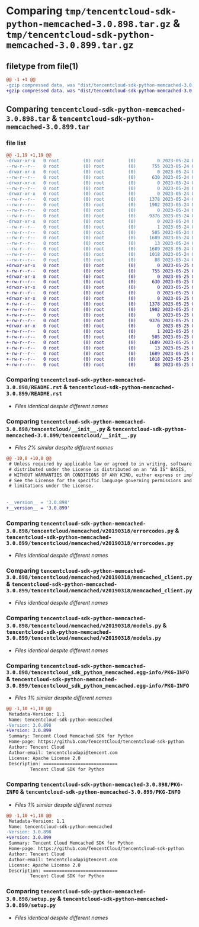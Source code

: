 # Comparing `tmp/tencentcloud-sdk-python-memcached-3.0.898.tar.gz` & `tmp/tencentcloud-sdk-python-memcached-3.0.899.tar.gz`

## filetype from file(1)

```diff
@@ -1 +1 @@
-gzip compressed data, was "dist/tencentcloud-sdk-python-memcached-3.0.898.tar", last modified: Wed May 24 02:01:23 2023, max compression
+gzip compressed data, was "dist/tencentcloud-sdk-python-memcached-3.0.899.tar", last modified: Thu May 25 00:31:12 2023, max compression
```

## Comparing `tencentcloud-sdk-python-memcached-3.0.898.tar` & `tencentcloud-sdk-python-memcached-3.0.899.tar`

### file list

```diff
@@ -1,19 +1,19 @@
-drwxr-xr-x   0 root         (0) root         (0)        0 2023-05-24 02:01:23.000000 tencentcloud-sdk-python-memcached-3.0.898/
--rw-r--r--   0 root         (0) root         (0)      755 2023-05-24 02:01:23.000000 tencentcloud-sdk-python-memcached-3.0.898/README.rst
-drwxr-xr-x   0 root         (0) root         (0)        0 2023-05-24 02:01:23.000000 tencentcloud-sdk-python-memcached-3.0.898/tencentcloud/
--rw-r--r--   0 root         (0) root         (0)      630 2023-05-24 02:01:23.000000 tencentcloud-sdk-python-memcached-3.0.898/tencentcloud/__init__.py
-drwxr-xr-x   0 root         (0) root         (0)        0 2023-05-24 02:01:23.000000 tencentcloud-sdk-python-memcached-3.0.898/tencentcloud/memcached/
--rw-r--r--   0 root         (0) root         (0)        0 2023-05-24 02:01:23.000000 tencentcloud-sdk-python-memcached-3.0.898/tencentcloud/memcached/__init__.py
-drwxr-xr-x   0 root         (0) root         (0)        0 2023-05-24 02:01:23.000000 tencentcloud-sdk-python-memcached-3.0.898/tencentcloud/memcached/v20190318/
--rw-r--r--   0 root         (0) root         (0)     1378 2023-05-24 02:01:23.000000 tencentcloud-sdk-python-memcached-3.0.898/tencentcloud/memcached/v20190318/errorcodes.py
--rw-r--r--   0 root         (0) root         (0)     1902 2023-05-24 02:01:23.000000 tencentcloud-sdk-python-memcached-3.0.898/tencentcloud/memcached/v20190318/memcached_client.py
--rw-r--r--   0 root         (0) root         (0)        0 2023-05-24 02:01:23.000000 tencentcloud-sdk-python-memcached-3.0.898/tencentcloud/memcached/v20190318/__init__.py
--rw-r--r--   0 root         (0) root         (0)     9376 2023-05-24 02:01:23.000000 tencentcloud-sdk-python-memcached-3.0.898/tencentcloud/memcached/v20190318/models.py
-drwxr-xr-x   0 root         (0) root         (0)        0 2023-05-24 02:01:23.000000 tencentcloud-sdk-python-memcached-3.0.898/tencentcloud_sdk_python_memcached.egg-info/
--rw-r--r--   0 root         (0) root         (0)        1 2023-05-24 02:01:23.000000 tencentcloud-sdk-python-memcached-3.0.898/tencentcloud_sdk_python_memcached.egg-info/dependency_links.txt
--rw-r--r--   0 root         (0) root         (0)      505 2023-05-24 02:01:23.000000 tencentcloud-sdk-python-memcached-3.0.898/tencentcloud_sdk_python_memcached.egg-info/SOURCES.txt
--rw-r--r--   0 root         (0) root         (0)     1689 2023-05-24 02:01:23.000000 tencentcloud-sdk-python-memcached-3.0.898/tencentcloud_sdk_python_memcached.egg-info/PKG-INFO
--rw-r--r--   0 root         (0) root         (0)       13 2023-05-24 02:01:23.000000 tencentcloud-sdk-python-memcached-3.0.898/tencentcloud_sdk_python_memcached.egg-info/top_level.txt
--rw-r--r--   0 root         (0) root         (0)     1689 2023-05-24 02:01:23.000000 tencentcloud-sdk-python-memcached-3.0.898/PKG-INFO
--rw-r--r--   0 root         (0) root         (0)     1018 2023-05-24 02:01:23.000000 tencentcloud-sdk-python-memcached-3.0.898/setup.py
--rw-r--r--   0 root         (0) root         (0)       88 2023-05-24 02:01:23.000000 tencentcloud-sdk-python-memcached-3.0.898/setup.cfg
+drwxr-xr-x   0 root         (0) root         (0)        0 2023-05-25 00:31:12.000000 tencentcloud-sdk-python-memcached-3.0.899/
+-rw-r--r--   0 root         (0) root         (0)      755 2023-05-25 00:31:12.000000 tencentcloud-sdk-python-memcached-3.0.899/README.rst
+drwxr-xr-x   0 root         (0) root         (0)        0 2023-05-25 00:31:12.000000 tencentcloud-sdk-python-memcached-3.0.899/tencentcloud/
+-rw-r--r--   0 root         (0) root         (0)      630 2023-05-25 00:31:12.000000 tencentcloud-sdk-python-memcached-3.0.899/tencentcloud/__init__.py
+drwxr-xr-x   0 root         (0) root         (0)        0 2023-05-25 00:31:12.000000 tencentcloud-sdk-python-memcached-3.0.899/tencentcloud/memcached/
+-rw-r--r--   0 root         (0) root         (0)        0 2023-05-25 00:31:12.000000 tencentcloud-sdk-python-memcached-3.0.899/tencentcloud/memcached/__init__.py
+drwxr-xr-x   0 root         (0) root         (0)        0 2023-05-25 00:31:12.000000 tencentcloud-sdk-python-memcached-3.0.899/tencentcloud/memcached/v20190318/
+-rw-r--r--   0 root         (0) root         (0)     1378 2023-05-25 00:31:12.000000 tencentcloud-sdk-python-memcached-3.0.899/tencentcloud/memcached/v20190318/errorcodes.py
+-rw-r--r--   0 root         (0) root         (0)     1902 2023-05-25 00:31:12.000000 tencentcloud-sdk-python-memcached-3.0.899/tencentcloud/memcached/v20190318/memcached_client.py
+-rw-r--r--   0 root         (0) root         (0)        0 2023-05-25 00:31:12.000000 tencentcloud-sdk-python-memcached-3.0.899/tencentcloud/memcached/v20190318/__init__.py
+-rw-r--r--   0 root         (0) root         (0)     9376 2023-05-25 00:31:12.000000 tencentcloud-sdk-python-memcached-3.0.899/tencentcloud/memcached/v20190318/models.py
+drwxr-xr-x   0 root         (0) root         (0)        0 2023-05-25 00:31:12.000000 tencentcloud-sdk-python-memcached-3.0.899/tencentcloud_sdk_python_memcached.egg-info/
+-rw-r--r--   0 root         (0) root         (0)        1 2023-05-25 00:31:12.000000 tencentcloud-sdk-python-memcached-3.0.899/tencentcloud_sdk_python_memcached.egg-info/dependency_links.txt
+-rw-r--r--   0 root         (0) root         (0)      505 2023-05-25 00:31:12.000000 tencentcloud-sdk-python-memcached-3.0.899/tencentcloud_sdk_python_memcached.egg-info/SOURCES.txt
+-rw-r--r--   0 root         (0) root         (0)     1689 2023-05-25 00:31:12.000000 tencentcloud-sdk-python-memcached-3.0.899/tencentcloud_sdk_python_memcached.egg-info/PKG-INFO
+-rw-r--r--   0 root         (0) root         (0)       13 2023-05-25 00:31:12.000000 tencentcloud-sdk-python-memcached-3.0.899/tencentcloud_sdk_python_memcached.egg-info/top_level.txt
+-rw-r--r--   0 root         (0) root         (0)     1689 2023-05-25 00:31:12.000000 tencentcloud-sdk-python-memcached-3.0.899/PKG-INFO
+-rw-r--r--   0 root         (0) root         (0)     1018 2023-05-25 00:31:12.000000 tencentcloud-sdk-python-memcached-3.0.899/setup.py
+-rw-r--r--   0 root         (0) root         (0)       88 2023-05-25 00:31:12.000000 tencentcloud-sdk-python-memcached-3.0.899/setup.cfg
```

### Comparing `tencentcloud-sdk-python-memcached-3.0.898/README.rst` & `tencentcloud-sdk-python-memcached-3.0.899/README.rst`

 * *Files identical despite different names*

### Comparing `tencentcloud-sdk-python-memcached-3.0.898/tencentcloud/__init__.py` & `tencentcloud-sdk-python-memcached-3.0.899/tencentcloud/__init__.py`

 * *Files 2% similar despite different names*

```diff
@@ -10,8 +10,8 @@
 # Unless required by applicable law or agreed to in writing, software
 # distributed under the License is distributed on an "AS IS" BASIS,
 # WITHOUT WARRANTIES OR CONDITIONS OF ANY KIND, either express or implied.
 # See the License for the specific language governing permissions and
 # limitations under the License.
 
 
-__version__ = '3.0.898'
+__version__ = '3.0.899'
```

### Comparing `tencentcloud-sdk-python-memcached-3.0.898/tencentcloud/memcached/v20190318/errorcodes.py` & `tencentcloud-sdk-python-memcached-3.0.899/tencentcloud/memcached/v20190318/errorcodes.py`

 * *Files identical despite different names*

### Comparing `tencentcloud-sdk-python-memcached-3.0.898/tencentcloud/memcached/v20190318/memcached_client.py` & `tencentcloud-sdk-python-memcached-3.0.899/tencentcloud/memcached/v20190318/memcached_client.py`

 * *Files identical despite different names*

### Comparing `tencentcloud-sdk-python-memcached-3.0.898/tencentcloud/memcached/v20190318/models.py` & `tencentcloud-sdk-python-memcached-3.0.899/tencentcloud/memcached/v20190318/models.py`

 * *Files identical despite different names*

### Comparing `tencentcloud-sdk-python-memcached-3.0.898/tencentcloud_sdk_python_memcached.egg-info/PKG-INFO` & `tencentcloud-sdk-python-memcached-3.0.899/tencentcloud_sdk_python_memcached.egg-info/PKG-INFO`

 * *Files 1% similar despite different names*

```diff
@@ -1,10 +1,10 @@
 Metadata-Version: 1.1
 Name: tencentcloud-sdk-python-memcached
-Version: 3.0.898
+Version: 3.0.899
 Summary: Tencent Cloud Memcached SDK for Python
 Home-page: https://github.com/TencentCloud/tencentcloud-sdk-python
 Author: Tencent Cloud
 Author-email: tencentcloudapi@tencent.com
 License: Apache License 2.0
 Description: ============================
         Tencent Cloud SDK for Python
```

### Comparing `tencentcloud-sdk-python-memcached-3.0.898/PKG-INFO` & `tencentcloud-sdk-python-memcached-3.0.899/PKG-INFO`

 * *Files 1% similar despite different names*

```diff
@@ -1,10 +1,10 @@
 Metadata-Version: 1.1
 Name: tencentcloud-sdk-python-memcached
-Version: 3.0.898
+Version: 3.0.899
 Summary: Tencent Cloud Memcached SDK for Python
 Home-page: https://github.com/TencentCloud/tencentcloud-sdk-python
 Author: Tencent Cloud
 Author-email: tencentcloudapi@tencent.com
 License: Apache License 2.0
 Description: ============================
         Tencent Cloud SDK for Python
```

### Comparing `tencentcloud-sdk-python-memcached-3.0.898/setup.py` & `tencentcloud-sdk-python-memcached-3.0.899/setup.py`

 * *Files identical despite different names*

